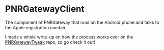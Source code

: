 # PNRGatewayClient
 The component of PNRGateway that runs on the Android phone and talks to the Apple registration number.
 
 I made a whole write-up on how the process works over on the [PNRGatewayTweak](https://github.com/AwesomeIndustry/PNRGatewayTweak) repo, so go check it out!
